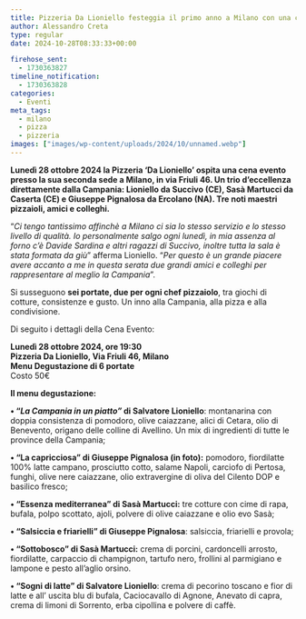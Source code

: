 ```yaml
---
title: Pizzeria Da Lioniello festeggia il primo anno a Milano con una cena a 6 mani
author: Alessandro Creta
type: regular
date: 2024-10-28T08:33:33+00:00

firehose_sent:
  - 1730363827
timeline_notification:
  - 1730363828
categories:
  - Eventi
meta_tags:
  - milano
  - pizza
  - pizzeria
images: ["images/wp-content/uploads/2024/10/unnamed.webp"]
---
```

**Lunedì 28 ottobre 2024 la Pizzeria ‘Da Lioniello’ ospita una cena evento presso la sua seconda sede a Milano, in via Friuli 46. Un trio d’eccellenza direttamente dalla Campania: Lioniello da Succivo (CE), Sasà Martucci da Caserta (CE) e Giuseppe Pignalosa da Ercolano (NA). Tre noti maestri pizzaioli, amici e colleghi.**

“_Ci tengo tantissimo affinchè a Milano ci sia lo stesso servizio e lo stesso livello di qualità. Io personalmente salgo ogni lunedì, in mia assenza al forno c’è Davide Sardina e altri ragazzi di Succivo, inoltre tutta la sala è stata formata da giù_” afferma Lioniello. “_Per questo è un grande piacere avere accanto a me in questa serata due grandi amici e colleghi per rappresentare al meglio la Campania_”.

Si susseguono&nbsp;**sei portate, due per ogni chef pizzaiolo**, tra giochi di cotture, consistenze e gusto. Un inno alla Campania, alla pizza e alla condivisione.

Di seguito i dettagli della Cena Evento:

**Lunedì 28 ottobre 2024, ore 19:30**  
**Pizzeria Da Lioniello, Via Friuli 46, Milano**  
**Menu Degustazione di 6 portate**  
Costo 50€

**Il menu degustazione:**

**• “_La Campania in un piatto”_ di Salvatore Lioniello**: montanarina con doppia consistenza di pomodoro, olive caiazzane, alici di Cetara, olio di Benevento, origano delle colline di Avellino. Un mix di ingredienti di tutte le province della Campania;

**• “La capricciosa” di Giuseppe Pignalosa (in foto):** pomodoro, fiordilatte 100% latte campano, prosciutto cotto, salame Napoli, carciofo di Pertosa, funghi, olive nere caiazzane, olio extravergine di oliva del Cilento DOP e basilico fresco;&nbsp;

**• “Essenza mediterranea” di Sasà Martucci:** tre cotture con cime di rapa, bufala, polpo scottato, ajoli, polvere di olive caiazzane e olio evo Sasà;

**• &#8220;Salsiccia e friarielli&#8221; di Giuseppe Pignalosa**: salsiccia, friarielli e provola;

**• “Sottobosco” di Sasà Martucci:** crema di porcini, cardoncelli arrosto, fiordilatte, carpaccio di champignon, tartufo nero, frollini al parmigiano e lampone e pesto all’aglio orsino.

**• “Sogni di latte” di Salvatore Lioniello**: crema di pecorino toscano e fior di latte e all&#8217; uscita blu di bufala, Caciocavallo di Agnone, Anevato di capra, crema di limoni di Sorrento, erba cipollina e polvere di caffè.